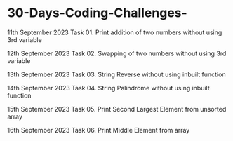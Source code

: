   # 30-Days-Coding-Challenges-
11th September 2023
Task 01. Print addition of two numbers without using 3rd variable

12th September 2023
Task 02. Swapping of two numbers without using 3rd variable

13th September 2023
Task 03. String Reverse without using inbuilt function

14th September 2023
Task 04. String Palindrome without using inbuilt function

15th September 2023
Task 05. Print Second Largest Element from unsorted array

16th September 2023
Task 06. Print Middle Element from array










